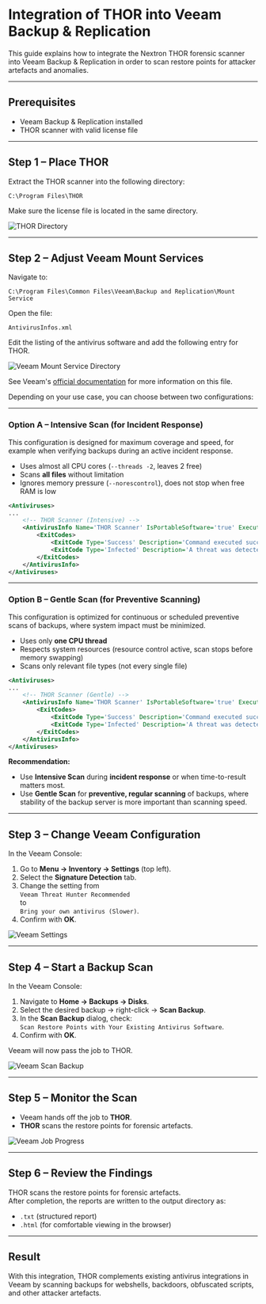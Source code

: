 # Integration of THOR into Veeam Backup & Replication

This guide explains how to integrate the Nextron THOR forensic scanner into Veeam Backup & Replication in order to scan restore points for attacker artefacts and anomalies.

---

## Prerequisites
- Veeam Backup & Replication installed
- THOR scanner with valid license file

---

## Step 1 – Place THOR

Extract the THOR scanner into the following directory:

```
C:\Program Files\THOR
```

Make sure the license file is located in the same directory.

![THOR Directory](images/pic1.png)

---

## Step 2 – Adjust Veeam Mount Services

Navigate to:

```
C:\Program Files\Common Files\Veeam\Backup and Replication\Mount Service
```

Open the file:

```
AntivirusInfos.xml
```

Edit the listing of the antivirus software and add the following entry for THOR.

![Veeam Mount Service Directory](images/pic2.png)

See Veeam's [official documentation](https://www.veeam.com/kb3132) for more information on this file.

Depending on your use case, you can choose between two configurations:  

---

### Option A – Intensive Scan (for Incident Response)

This configuration is designed for maximum coverage and speed, for example when verifying backups during an active incident response.  

- Uses almost all CPU cores (`--threads -2`, leaves 2 free)  
- Scans **all files** without limitation  
- Ignores memory pressure (`--norescontrol`), does not stop when free RAM is low  

```xml
<Antiviruses>
...
    <!-- THOR Scanner (Intensive) -->
    <AntivirusInfo Name='THOR Scanner' IsPortableSoftware='true' ExecutableFilePath='%ProgramFiles%\Thor\thor64.exe' CommandLineParameters='-a Filescan --intense --threads -2 --norescontrol --cross-platform --follow-symlinks --nothordb -e %ProgramFiles%\Thor -p %Path%' RegPath='' ServiceName='' ThreatExistsRegEx='ALERTS:\s*[1-9]\d*|WARNINGS:\s*[1-9]\d*' IsParallelScanAvailable='false'>
        <ExitCodes>
            <ExitCode Type='Success' Description='Command executed successfully'>0</ExitCode>
            <ExitCode Type='Infected' Description='A threat was detected on the system'>1</ExitCode>
        </ExitCodes>
    </AntivirusInfo>
</Antiviruses>
```

---

### Option B – Gentle Scan (for Preventive Scanning)

This configuration is optimized for continuous or scheduled preventive scans of backups, where system impact must be minimized.  

- Uses only **one CPU thread**  
- Respects system resources (resource control active, scan stops before memory swapping)  
- Scans only relevant file types (not every single file)  

```xml
<Antiviruses>
...
    <!-- THOR Scanner (Gentle) -->
    <AntivirusInfo Name='THOR Scanner' IsPortableSoftware='true' ExecutableFilePath='%ProgramFiles%\Thor\thor64.exe' CommandLineParameters='-a Filescan --cross-platform --follow-symlinks --nothordb -e %ProgramFiles%\Thor -p %Path%' RegPath='' ServiceName='' ThreatExistsRegEx='ALERTS:\s*[1-9]\d*|WARNINGS:\s*[1-9]\d*' IsParallelScanAvailable='false'>
        <ExitCodes>
            <ExitCode Type='Success' Description='Command executed successfully'>0</ExitCode>
            <ExitCode Type='Infected' Description='A threat was detected on the system'>1</ExitCode>
        </ExitCodes>
    </AntivirusInfo>
</Antiviruses>
```

**Recommendation:**

- Use **Intensive Scan** during **incident response** or when time-to-result matters most.  
- Use **Gentle Scan** for **preventive, regular scanning** of backups, where stability of the backup server is more important than scanning speed.

---

## Step 3 – Change Veeam Configuration

In the Veeam Console:

1. Go to **Menu → Inventory → Settings** (top left).
2. Select the **Signature Detection** tab.
3. Change the setting from  
   `Veeam Threat Hunter Recommended`  
   to  
   `Bring your own antivirus (Slower)`.
4. Confirm with **OK**.

![Veeam Settings](images/pic3.png)

---

## Step 4 – Start a Backup Scan

In the Veeam Console:

1. Navigate to **Home → Backups → Disks**.
2. Select the desired backup → right-click → **Scan Backup**.
3. In the **Scan Backup** dialog, check:  
   `Scan Restore Points with Your Existing Antivirus Software`.
4. Confirm with **OK**.

Veeam will now pass the job to THOR.

![Veeam Scan Backup](images/pic4.png)

---

## Step 5 – Monitor the Scan

- Veeam hands off the job to **THOR**.
- **THOR** scans the restore points for forensic artefacts.

![Veeam Job Progress](images/pic5.png)

---

## Step 6 – Review the Findings

THOR scans the restore points for forensic artefacts.  
After completion, the reports are written to the output directory as:

- `.txt` (structured report)
- `.html` (for comfortable viewing in the browser)

---

## Result

With this integration, THOR complements existing antivirus integrations in Veeam by scanning backups for webshells, backdoors, obfuscated scripts, and other attacker artefacts.
